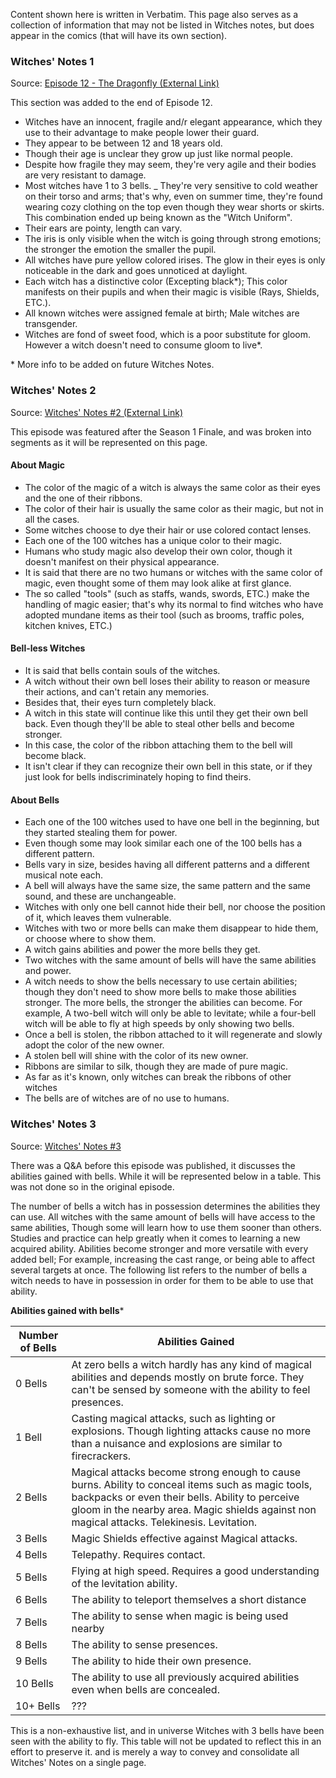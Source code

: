 Content shown here is written in Verbatim. This page also serves as a collection of information that may not be listed in Witches notes, but does appear in the comics (that will have its own section).


### Witches' Notes 1
Source: [Episode 12 - The Dragonfly (External Link)](https://www.webtoons.com/en/fantasy/four-leaf/episode-12-the-dragonfly/viewer?title_no=1454&episode_no=12)

This section was added to the end of Episode 12.
- Witches have an innocent, fragile and/r elegant appearance, which they use to their advantage to make people lower their guard.
- They appear to be between 12 and 18 years old.
- Though their age is unclear they grow up just like normal people.
- Despite how fragile they may seem, they're very agile and their bodies are very resistant to damage.
- Most witches have 1 to 3 bells.
_ They're very sensitive to cold weather on their torso and arms; that's why, even on summer time, they're found wearing cozy clothing on the top even though they wear shorts or skirts. This combination ended up being known as the "Witch Uniform".
- Their ears are pointy, length can vary.
- The iris is only visible when the witch is going through strong emotions; the stronger the emotion the smaller the pupil.
- All witches have pure yellow colored irises. The glow in their eyes is only noticeable in the dark and goes unnoticed at daylight.
- Each witch has a distinctive color (Excepting black*); This color manifests on their pupils and when their magic is visible (Rays, Shields, ETC.).
- All known witches were assigned female at birth; Male witches are transgender.
- Witches are fond of sweet food, which is a poor substitute for gloom. However a witch doesn't need to consume gloom to live\*.

\* More info to be added on future Witches Notes.

### Witches' Notes 2
Source: [Witches' Notes #2 (External Link)](https://www.webtoons.com/en/fantasy/four-leaf/witches-notes-2/viewer?title_no=1454&episode_no=31)

This episode was featured after the Season 1 Finale, and was broken into segments as it will be represented on this page.

#### About Magic
- The color of the magic of a witch is always the same color as their eyes and the one of their ribbons.
- The color of their hair is usually the same color as their magic, but not in all the cases.
- Some witches choose to dye their hair or use colored contact lenses.
- Each one of the 100 witches has a unique color to their magic.
- Humans who study magic also develop their own color, though it doesn't manifest on their physical appearance.
- It is said that there are no two humans or witches with the same color of magic, even thought some of them may look alike at first glance.
- The so called "tools" (such as staffs, wands, swords, ETC.) make the handling of magic easier; that's why its normal to find witches who have adopted mundane items as their tool (such as brooms, traffic poles, kitchen knives, ETC.)

#### Bell-less Witches
- It is said that bells contain souls of the witches.
- A witch without their own bell loses their ability to reason or measure their actions, and can't retain any memories.
- Besides that, their eyes turn completely black.
- A witch in this state will continue like this until they get their own bell back. Even though they'll be able to steal other bells and become stronger.
- In this case, the color of the ribbon attaching them to the bell will become black.
- It isn't clear if they can recognize their own bell in this state, or if they just look for bells indiscriminately hoping to find theirs.

#### About Bells
- Each one of the 100 witches used to have one bell in the beginning, but they started stealing them for power.
- Even though some may look similar each one of the 100 bells has a different pattern.
- Bells vary in size, besides having all different patterns and a different musical note each.
- A bell will always have the same size, the same pattern and the same sound, and these are unchangeable.
- Witches with only one bell cannot hide their bell, nor choose the position of it, which leaves them vulnerable.
- Witches with two or more bells can make them disappear to hide them, or choose where to show them.
- A witch gains abilities and power the more bells they get.
- Two witches with the same amount of bells will have the same abilities and power.
- A witch needs to show the bells necessary to use certain abilities; though they don't need to show more bells to make those abilities stronger. The more bells, the stronger the abilities can become. For example, A two-bell witch will only be able to levitate; while a four-bell witch will be able to fly at high speeds by only showing two bells.
- Once a bell is stolen, the ribbon attached to it will regenerate and slowly adopt the color of the new owner.
- A stolen bell will shine with the color of its new owner.
- Ribbons are similar to silk, though they are made of pure magic.
- As far as it's known, only witches can break the ribbons of other witches
- The bells are of witches are of no use to humans.

### Witches' Notes 3
Source: [Witches' Notes #3](https://www.webtoons.com/en/fantasy/four-leaf/witches-notes-3/viewer?title_no=1454&episode_no=77)

There was a Q&A before this episode was published, it discusses the abilities gained with bells. While it will be represented below in a table. This was not done so in the original episode.

The number of bells a witch has in possession determines the abilities they can use. All witches with the same amount of bells will have access to the same abilities, Though some will learn how to use them sooner than others. Studies and practice can help greatly when it comes to learning a new acquired ability. Abilities become stronger and more versatile with every added bell; For example, increasing the cast range, or being able to affect several targets at once. The following list refers to the number of bells a witch needs to have in possession in order for them to be able to use that ability.

**Abilities gained with bells***

|Number of Bells|Abilities Gained|
|-|-|
|0 Bells|At zero bells a witch hardly has any kind of magical abilities and depends mostly on brute force. They can't be sensed by someone with the ability to feel presences.|
|1 Bell|Casting magical attacks, such as lighting or explosions. Though lighting attacks cause no more than a nuisance and explosions are similar to firecrackers.|
|2 Bells|Magical attacks become strong enough to cause burns. Ability to conceal items such as magic tools, backpacks or even their bells. Ability to perceive gloom in the nearby area. Magic shields against non magical attacks. Telekinesis. Levitation.|
|3 Bells|Magic Shields effective against Magical attacks.|
|4 Bells|Telepathy. Requires contact.|
|5 Bells|Flying at high speed. Requires a good understanding of the levitation ability.|
|6 Bells|The ability to teleport themselves a short distance|
|7 Bells|The ability to sense when magic is being used nearby|
|8 Bells|The ability to sense presences.|
|9 Bells|The ability to hide their own presence.|
|10 Bells|The ability to use all previously acquired abilities even when bells are concealed.|
|10+ Bells|???|

This is a non-exhaustive list, and in universe Witches with 3 bells have been seen with the ability to fly. This table will not be updated to reflect this in an effort to preserve it. and is merely a way to convey and consolidate all Witches' Notes on a single page.